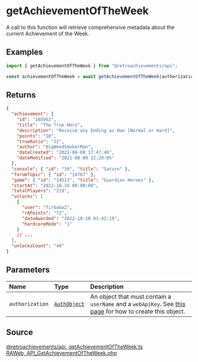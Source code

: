 # getAchievementOfTheWeek

A call to this function will retrieve comprehensive metadata about the current Achievement of the Week.

## Examples

```ts
import { getAchievementOfTheWeek } from "@retroachievements/api";

const achievementOfTheWeek = await getAchievementOfTheWeek(authorization);
```

## Returns

```json
{
  "achievement": {
    "id": "165062",
    "title": "The True Hero",
    "description": "Receive any Ending as Han [Normal or Hard]",
    "points": "10",
    "trueRatio": "22",
    "author": "BigWeedSmokerMan",
    "dateCreated": "2021-08-08 17:47:46",
    "dateModified": "2021-08-09 12:20:05"
  },
  "console": { "id": "39", "title": "Saturn" },
  "forumTopic": { "id": "14767" },
  "game": { "id": "14513", "title": "Guardian Heroes" },
  "startAt": "2022-10-10 00:00:00",
  "totalPlayers": "219",
  "unlocks": [
    {
      "user": "Tirbaba2",
      "rAPoints": "72",
      "dateAwarded": "2022-10-10 01:42:19",
      "hardcoreMode": "1"
    }
    // ...
  ],
  "unlocksCount": "40"
}
```

## Parameters

| Name            | Type                                        | Description                                                                                                                  |
| :-------------- | :------------------------------------------ | :--------------------------------------------------------------------------------------------------------------------------- |
| `authorization` | [`AuthObject`](/v1/data-models/auth-object) | An object that must contain a `userName` and a `webApiKey`. See [this page](/getting-started) for how to create this object. |

## Source

[@retroachievements/api, getAchievementOfTheWeek.ts](https://github.dev/retroachievements/retroachievements-api-js/blob/main/src/feed/getAchievementOfTheWeek.ts)  
[RAWeb, API_GetAchievementOfTheWeek.php](https://github.dev/RetroAchievements/RAWeb/blob/master/public/API/API_GetAchievementOfTheWeek.php)
